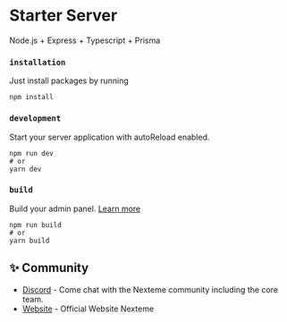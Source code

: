 # Starter Server
Node.js + Express + Typescript + Prisma


### `installation`

Just install packages by running

```
npm install
```

### `development`

Start your server application with autoReload enabled.

```
npm run dev
# or
yarn dev
```

### `build`

Build your admin panel. [Learn more](https://docs.strapi.io/developer-docs/latest/developer-resources/cli/CLI.html#strapi-build)

```
npm run build
# or
yarn build
```

## ✨ Community

- [Discord](https://discord.gg/WTwZM3VT) - Come chat with the Nexteme community including the core team.
- [Website](https://discord.gg/WTwZM3VT) - Official Website Nexteme
